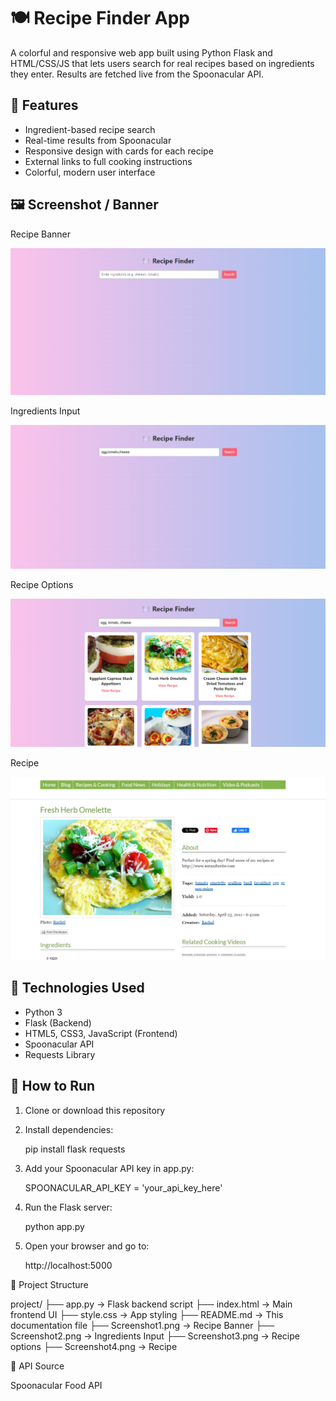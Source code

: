 # 🍽️ Recipe Finder App

A colorful and responsive web app built using Python Flask and HTML/CSS/JS that lets users search for real recipes based on ingredients they enter. Results are fetched live from the Spoonacular API.

## 🌟 Features

- Ingredient-based recipe search
- Real-time results from Spoonacular
- Responsive design with cards for each recipe
- External links to full cooking instructions
- Colorful, modern user interface

## 🖼 Screenshot / Banner

Recipe Banner

![Search Form](Screenshot1.png)

Ingredients Input

![Recipe Options](Screenshot2.png)

Recipe Options

![Recipe Results](Screenshot3.png)

Recipe

![Recipe Results](Screenshot4.png)

## 🧪 Technologies Used

- Python 3
- Flask (Backend)
- HTML5, CSS3, JavaScript (Frontend)
- Spoonacular API
- Requests Library

## 🚀 How to Run

1. Clone or download this repository
2. Install dependencies:
   
   pip install flask requests

3. Add your Spoonacular API key in app.py:

   SPOONACULAR_API_KEY = 'your_api_key_here'

4. Run the Flask server:

   python app.py

5. Open your browser and go to:

   http://localhost:5000

📁 Project Structure

project/
├── app.py             → Flask backend script
├── index.html         → Main frontend UI
├── style.css          → App styling
├── README.md          → This documentation file
├── Screenshot1.png    → Recipe Banner
├── Screenshot2.png    → Ingredients Input 
├── Screenshot3.png    → Recipe options
├── Screenshot4.png    → Recipe

📎 API Source

   Spoonacular Food API
